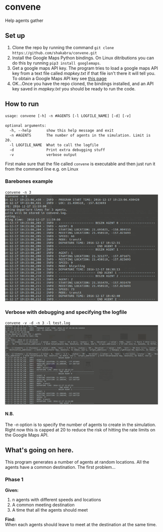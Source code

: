 # convene
Help agents gather

## Set up
1. Clone the repo by running the command `git clone https://github.com/shakabra/convene.git`
2. Install the Google Maps Python bindings. On Linux ditributions you can do this
by running `pip3 install googlemaps`.
3. Get a google maps API key. The program tries to load a google maps API key
from a text file called *mapkey.txt* if that file isn't there it will tell you.
To obtain a Google Maps API key see [this page](https://github.com/googlemaps/google-maps-services-python)
4. OK...Once you have the repo cloned, the bindings installed, and an API key 
saved in *mapkey.txt* you should be ready to run the code.

## How to run
```
usage: convene [-h] -n #AGENTS [-l LOGFILE_NAME] [-d] [-v]

optional arguments:
  -h, --help       show this help message and exit
  -n #AGENTS       The number of agents in the simulation. Limit is 20.
  -l LOGFILE_NAME  What to call the logfile
  -d               Print extra debugging stuff
  -v               verbose output
```
First make sure that the file called `convene` is executable and then just run
it from the command line e.g. on Linux  
### Barebones example
`convene -n 3`  
![Demo image](/demo/convene_demo_barebones.png?raw=true)

### Verbose with debugging and specifying the logfile
`convene -v -d -n 3 -l test.log`  
![Verbose demo image](/demo/convene_verbose_debug.png?raw=true)

#### N.B.
The *-n* option is to specify the number of agents to create in the simulation.
Right now this is capped at 20 to reduce the risk of hitting the rate limits on
the Google Maps API.

## What's going on here.
This program generates a number of agents at random locations. All the agents
have a common destination. The first problem...  
### Phase 1
**Given:**
1. n agents with different speeds and locations
2. A common meeting destination
3. A time that all the agents should meet

**Find:**  
When each agents should leave to meet at the destination at the same time.
